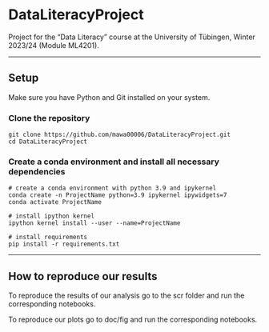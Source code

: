 # DataLiteracyProject

Project for the “Data Literacy” course at the University of Tübingen, Winter 2023/24 (Module ML4201).

---

## Setup
Make sure you have Python and Git installed on your system.
### Clone the repository
````shell
git clone https://github.com/mawa00006/DataLiteracyProject.git
cd DataLiteracyProject
````
### Create a conda environment and install all necessary dependencies
````shell
# create a conda environment with python 3.9 and ipykernel
conda create -n ProjectName python=3.9 ipykernel ipywidgets=7
conda activate ProjectName

# install ipython kernel
ipython kernel install --user --name=ProjectName

# install requirements
pip install -r requirements.txt
````

--- 

## How to reproduce our results
To reproduce the results of our analysis go to the scr folder and run the corresponding notebooks.

To reproduce our plots go to doc/fig and run the corresponding notebooks.
